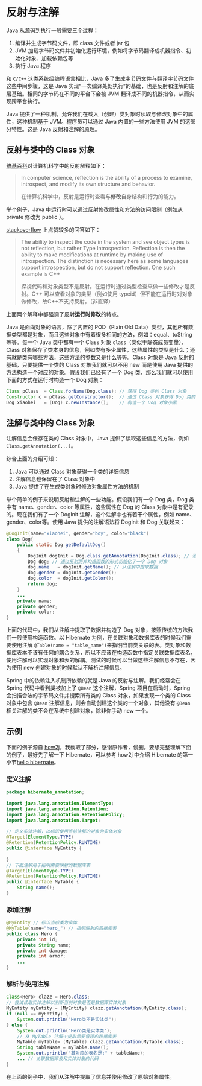 # 反射与注解

Java 从源码到执行一般需要三个过程：

1. 编译并生成字节码文件，即 class 文件或者 jar 包
2. JVM 加载字节码文件并初始化运行环境，例如将字节码翻译成机器指令、初始化对象、加载依赖包等
3. 执行 Java 程序

和 `C/C++` 这类系统级编程语言相比，Java 多了生成字节码文件与翻译字节码文件这些中间步骤，这是 Java 实现“一次编译处处执行”的基础，也是反射和注解的底层基础。相同的字节码在不同的平台下会被 JVM 翻译成不同的机器指令，从而实现跨平台执行。

Java 提供了一种机制，允许我们在载入（创建）类对象时读取与修改对象中的属性，这种机制基于 JVM。程序员可以通过 Java 内置的一些方法使用 JVM 的这部分特性。这是 Java 反射和注解的原理。

## 反射与类中的 Class 对象

[维基百科][1]对计算机科学中的反射解释如下：

> In computer science, reflection is the ability of a process to examine, introspect, and modify its own structure and behavior.
>
> 在计算机科学中，反射是运行时查看与**修改**自身结构和行为的能力。

举个例子，Java 中运行时可以通过反射修改属性和方法的访问限制（例如从 private 修改为 public ）。  

[stackoverflow][2] 上点赞较多的回答如下：

> The ability to inspect the code in the system and see object types is not reflection, but rather Type Introspection. Reflection is then the ability to make modifications at runtime by making use of introspection. The distinction is necessary here as some languages support introspection, but do not support reflection. One such example is C++
>
> 探视代码和对象类型不是反射。在运行时通过类型检查来做一些修改才是反射。C++ 可以查看对象的类型（例如使用 typeid）但不能在运行时对对象做修改，故C++不支持反射。（非直译）

上面两个解释中都强调了反射**运行时修改**的特点。

Java 是面向对象的语言，除了内置的 POD（Plain Old Data）类型，其他所有数据类型都是对象，而且这些对象中有着很多相同的方法，例如：equal、toString 等等。每一个 Java 类中都有一个 Class 对象 `class`（类似于静态成员变量），Class 对象保存了类本身的信息，例如类有多少属性，这些属性的类型是什么；还有就是类有哪些方法，这些方法的参数又是什么等等。Class 对象是 Java 反射的基础，只要提供一个类的 Class 对象我们就可以不用 new 而是使用 Java 提供的方法构造一个对应的对象。假设我们已经有了一个 Dog 类，那么我们就可以使用下面的方式在运行时构造一个 Dog 对象：

```java
Class pClass  = Class.forName(Dog.class); // 获得 Dog 类的 Class 对象
Constructor c = pClass.getConstructor();  // 通过 Class 对象获得 Dog 类的构造函数
Dog xiaohei   = (Dog) c.newInstance();    // 构造一个 Dog 对象小黑
```

## 注解与类中的 Class 对象

注解信息会保存在类的 Class 对象中，Java 提供了读取这些信息的方法，例如 `Class.getAnnotation(...)`。

综合上面的介绍可知：

1. Java 可以通过 Class 对象获得一个类的详细信息
2. 注解信息也保留在了 Class 对象中
3. Java 提供了在生成类对象时修改对象属性方法的机制

举个简单的例子来说明反射和注解的一些功能。假设我们有一个 Dog 类，Dog 类中有 name、gender、color 等属性，这些属性在 Dog 的 Class 对象中是有记录的。现在我们有了一个 DogInit 注解，这个注解中也有若干个属性，例如 name、gender、color等。使用 Java 提供的注解语法将 DogInit 和 Dog 关联起来：

```java
@DogInit(name="xiaohei", gender="boy", color="black")
class Dog{
    public static Dog getDefaultDog()
    {
        DogInit dogInit = Dog.class.getAnnotation(DogInit.class); // 通过 Class 对象获取注解信息
        Dog dog; // 通过反射而非构造函数的形式初始化了一个 Dog 对象
        dog.name   = dogInit.getName(); // 从注解中提取数据
        dog.gender = dogInit.getGender();
        dog.color  = dogInit.getColor();
        return dog; 
    }
    ...
    private name;
    private gender;
    private color;
}
```

上面的代码中，我们从注解中提取了数据并构造了 Dog 对象，按照传统的方法我们一般使用构造函数。以 Hibernate 为例，在关联对象和数据库表的时候我们需要使用注解 `@Table(name = "table_name")`来指明当前类关联的表。类对象和数据库表本不该有任何的耦合关系，所以不应该在构造函数中指定关联数据库表名，使用注解可以实现对象和表的解耦。测试的时候可以当做这些注解信息不存在，因为使用 new 创建对象的时候默认不解析注解信息。

Spring 中的依赖注入机制所依赖的就是 Java 的反射与注解。我们经常会在 Spring 代码中看到类被加上了 `@Bean` 这个注解，Spring 项目在启动时，Spring 会扫描合法的字节码文件并搜索所有类的 Class 对象，如果发现一个类的 Class 对象中包含 `@Bean` 注解信息，则会自动创建这个类的一个对象，其他没有 `@Bean` 相关注解的类不会在系统中创建对象，除非你手动 new 一个。

## 示例

下面的例子源自 [how2j][3]，我截取了部分，感谢原作者，侵删。要想完整理解下面的例子，最好先了解一下 Hibernate，可以参考 how2j 中介绍 Hibernate 的第一小节[hello hibernate][4]。

### 定义注解

```java
package hibernate_annotation;
 
import java.lang.annotation.ElementType;
import java.lang.annotation.Retention;
import java.lang.annotation.RetentionPolicy;
import java.lang.annotation.Target;
 
// 定义实体注解，以标识使用当前注解的对象为实体对象
@Target(ElementType.TYPE)
@Retention(RetentionPolicy.RUNTIME)
public @interface MyEntity {
 
}
// 下面注解用于指明需要映射的数据库表
@Target(ElementType.TYPE)
@Retention(RetentionPolicy.RUNTIME)
public @interface MyTable {
    String name();
}
```

### 添加注解

```java
@MyEntity // 标识当前类为实体
@MyTable(name="hero_") // 指明映射的数据库表
public class Hero {
    private int id;
    private String name;
    private int damage;
    private int armor;
    ...
}
```

### 解析与使用注解

```java
Class<Hero> clazz = Hero.class;
// 尝试读取实体注解以判断当前对象是否是数据库实体对象
MyEntity myEntity = (MyEntity) clazz.getAnnotation(MyEntity.class);
if (null == myEntity) {
    System.out.println("Hero类不是实体类");
} else {
    System.out.println("Hero类是实体类");
    // 从 MyTable 注解中提取需要管理的数据库表
    MyTable myTable= (MyTable) clazz.getAnnotation(MyTable.class);
    String tableName = myTable.name();
    System.out.println("其对应的表名是:" + tableName);
    ... // 关联数据库表和实体对象的代码
}
```

在上面的例子中，我们从注解中提取了信息并使用修改了原始对象属性。
















[1]:<https://en.wikipedia.org/wiki/Reflection_%28computer_programming%29>
[2]:<https://stackoverflow.com/questions/37628/what-is-reflection-and-why-is-it-useful>
[3]:<http://how2j.cn/k/annotation/annotation-brief/1055.html>
[4]:<http://how2j.cn/k/hibernate/hibernate-tutorial/31.html>

